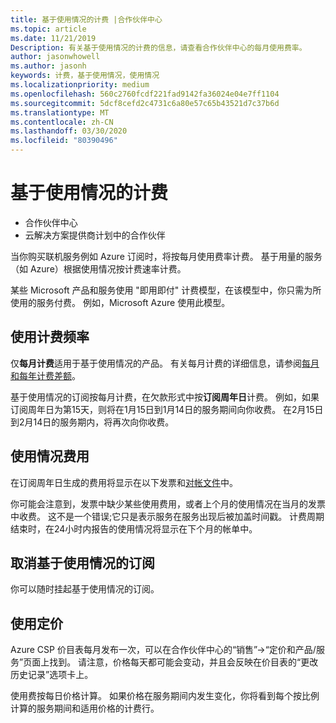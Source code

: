 ```yaml
---
title: 基于使用情况的计费 |合作伙伴中心
ms.topic: article
ms.date: 11/21/2019
Description: 有关基于使用情况的计费的信息，请查看合作伙伴中心的每月使用费率。
author: jasonwhowell
ms.author: jasonh
keywords: 计费，基于使用情况，使用情况
ms.localizationpriority: medium
ms.openlocfilehash: 560c2760fcdf221fad9142fa36024e04e7ff1104
ms.sourcegitcommit: 5dcf8cefd2c4731c6a80e57c65b43521d7c37b6d
ms.translationtype: MT
ms.contentlocale: zh-CN
ms.lasthandoff: 03/30/2020
ms.locfileid: "80390496"
---
```

# <a name="usage-based-billing"></a>基于使用情况的计费

- 合作伙伴中心
- 云解决方案提供商计划中的合作伙伴

当你购买联机服务例如 Azure 订阅时，将按每月使用费率计费。 基于用量的服务（如 Azure）根据使用情况按计费速率计费。

某些 Microsoft 产品和服务使用 "即用即付" 计费模型，在该模型中，你只需为所使用的服务付费。 例如，Microsoft Azure 使用此模型。 

## <a name="usage-billing-frequency"></a>使用计费频率

仅**每月计费**适用于基于使用情况的产品。 有关每月计费的详细信息，请参阅[每月和每年计费差额](billing-annual-monthly.md)。

基于使用情况的订阅按每月计费，在欠款形式中按**订阅周年日**计费。 例如，如果订阅周年日为第15天，则将在1月15日到1月14日的服务期间向你收费。 在2月15日到2月14日的服务期内，将再次向你收费。 

## <a name="usage-charges"></a>使用情况费用

在订阅周年日生成的费用将显示在以下发票和[对帐文件](usage-based-recon-files.md)中。

你可能会注意到，发票中缺少某些使用费用，或者上个月的使用情况在当月的发票中收费。 这不是一个错误;它只是表示服务在服务出现后被加盖时间戳。 计费周期结束时，在24小时内报告的使用情况将显示在下个月的帐单中。

## <a name="cancelling-usage-based-subscriptions"></a>取消基于使用情况的订阅

你可以随时挂起基于使用情况的订阅。

## <a name="pricing-for-usage"></a>使用定价

Azure CSP 价目表每月发布一次，可以在合作伙伴中心的“销售”->“定价和产品/服务”页面上找到。 请注意，价格每天都可能会变动，并且会反映在价目表的“更改历史记录”选项卡上。

使用费按每日价格计算。 如果价格在服务期间内发生变化，你将看到每个按比例计算的服务期间和适用价格的计费行。
